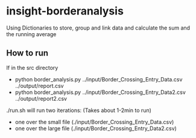# insight-borderanalysis

Using Dictionaries to store, group and link data and calculate the sum and the running average

## How to run
If in the src directory
 - python border_analysis.py ../input/Border_Crossing_Entry_Data.csv ../output/report.csv
 - python border_analysis.py ../input/Border_Crossing_Entry_Data2.csv ../output/report2.csv

./run.sh will run two iterations: (Takes about 1-2min to run)
 - one over the small file (./input/Border_Crossing_Entry_Data.csv)
 - one over the large file (./input/Border_Crossing_Entry_Data2.csv)
